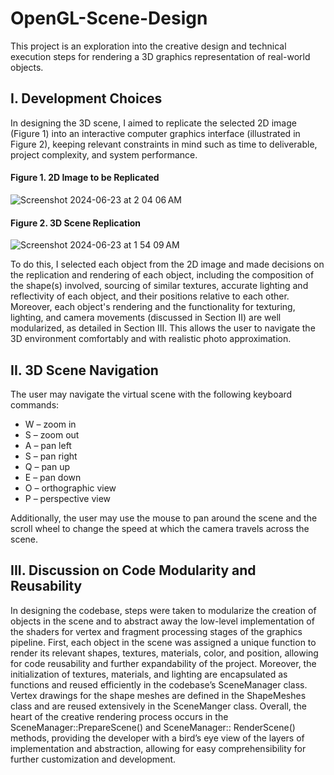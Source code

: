 # OpenGL-Scene-Design

This project is an exploration into the creative design and technical execution steps for rendering a 3D graphics representation of real-world objects.

## I. Development Choices
In designing the 3D scene, I aimed to replicate the selected 2D image (Figure 1) into an interactive computer graphics interface (illustrated in Figure 2), keeping relevant constraints in mind such as time to deliverable, project complexity, and system performance.

#### Figure 1. 2D Image to be Replicated
![Screenshot 2024-06-23 at 2 04 06 AM](https://github.com/jpthefish/OpenGL-Scene-Design/assets/89939389/7034db62-32e3-4665-925c-706fbe9f0413)

#### Figure 2. 3D Scene Replication
![Screenshot 2024-06-23 at 1 54 09 AM](https://github.com/jpthefish/OpenGL-Scene-Design/assets/89939389/a1b3b9f5-c3c5-4c19-82e2-8fa2e7bfb170)

To do this, I selected each object from the 2D image and made decisions on the replication and rendering of each object, including the composition of the shape(s) involved, sourcing of similar textures, accurate lighting and reflectivity of each object, and their positions relative to each other. Moreover, each object's rendering and the functionality for texturing, lighting, and camera movements (discussed in Section II) are well modularized, as detailed in Section III. This allows the user to navigate the 3D environment comfortably and with realistic photo approximation.

## II. 3D Scene Navigation
The user may navigate the virtual scene with the following keyboard commands:
- W – zoom in
- S – zoom out
- A – pan left	
- S – pan right
- Q – pan up	
- E – pan down
- O – orthographic view	
- P – perspective view

Additionally, the user may use the mouse to pan around the scene and the scroll wheel to change the speed at which the camera travels across the scene.

## III. Discussion on Code Modularity and Reusability
In designing the codebase, steps were taken to modularize the creation of objects in the scene and to abstract away the low-level implementation of the shaders for vertex and fragment processing stages of the graphics pipeline. First, each object in the scene was assigned a unique function to render its relevant shapes, textures, materials, color, and position, allowing for code reusability and further expandability of the project. Moreover, the initialization of textures, materials, and lighting are encapsulated as functions and reused efficiently in the codebase’s SceneManager class. Vertex drawings for the shape meshes are defined in the ShapeMeshes class and are reused extensively in the SceneManger class. Overall, the heart of the creative rendering process occurs in the SceneManager::PrepareScene() and SceneManager:: RenderScene() methods, providing the developer with a bird’s eye view of the layers of implementation and abstraction, allowing for easy comprehensibility for further customization and development.
